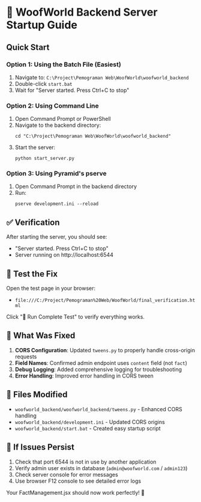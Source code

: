 # 🚀 WoofWorld Backend Server Startup Guide

## Quick Start

### Option 1: Using the Batch File (Easiest)
1. Navigate to: `C:\Project\Pemograman Web\WoofWorld\woofworld_backend`
2. Double-click `start.bat`
3. Wait for "Server started. Press Ctrl+C to stop"

### Option 2: Using Command Line
1. Open Command Prompt or PowerShell
2. Navigate to the backend directory:
   ```
   cd "C:\Project\Pemograman Web\WoofWorld\woofworld_backend"
   ```
3. Start the server:
   ```
   python start_server.py
   ```

### Option 3: Using Pyramid's pserve
1. Open Command Prompt in the backend directory
2. Run:
   ```
   pserve development.ini --reload
   ```

## ✅ Verification

After starting the server, you should see:
- "Server started. Press Ctrl+C to stop"
- Server running on http://localhost:6544

## 🧪 Test the Fix

Open the test page in your browser:
- `file:///C:/Project/Pemograman%20Web/WoofWorld/final_verification.html`

Click "🚀 Run Complete Test" to verify everything works.

## 🎯 What Was Fixed

1. **CORS Configuration**: Updated `tweens.py` to properly handle cross-origin requests
2. **Field Names**: Confirmed admin endpoint uses `content` field (not `fact`)
3. **Debug Logging**: Added comprehensive logging for troubleshooting
4. **Error Handling**: Improved error handling in CORS tween

## 📁 Files Modified

- `woofworld_backend/woofworld_backend/tweens.py` - Enhanced CORS handling
- `woofworld_backend/development.ini` - Updated CORS origins
- `woofworld_backend/start.bat` - Created easy startup script

## 🔧 If Issues Persist

1. Check that port 6544 is not in use by another application
2. Verify admin user exists in database (`admin@woofworld.com` / `admin123`)
3. Check server console for error messages
4. Use browser F12 console to see detailed error logs

Your FactManagement.jsx should now work perfectly! 🎉
